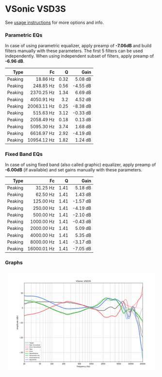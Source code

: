 # VSonic VSD3S
See [usage instructions](https://github.com/jaakkopasanen/AutoEq#usage) for more options and info.

### Parametric EQs
In case of using parametric equalizer, apply preamp of **-7.06dB** and build filters manually
with these parameters. The first 5 filters can be used independently.
When using independent subset of filters, apply preamp of **-6.96 dB**.

| Type    | Fc          |    Q | Gain     |
|--------:|------------:|-----:|---------:|
| Peaking | 18.86 Hz    | 0.32 | 5.08 dB  |
| Peaking | 248.85 Hz   | 0.56 | -4.55 dB |
| Peaking | 2370.25 Hz  | 1.34 | 6.69 dB  |
| Peaking | 4050.91 Hz  | 3.2  | 4.52 dB  |
| Peaking | 20063.11 Hz | 0.25 | -8.38 dB |
| Peaking | 515.63 Hz   | 3.12 | -0.33 dB |
| Peaking | 2058.49 Hz  | 0.18 | 0.13 dB  |
| Peaking | 5095.30 Hz  | 3.74 | 1.68 dB  |
| Peaking | 6616.97 Hz  | 2.92 | -4.19 dB |
| Peaking | 10954.12 Hz | 1.82 | 1.24 dB  |

### Fixed Band EQs
In case of using fixed band (also called graphic) equalizer, apply preamp of **-6.00dB**
(if available) and set gains manually with these parameters.

| Type    | Fc          |    Q | Gain     |
|--------:|------------:|-----:|---------:|
| Peaking | 31.25 Hz    | 1.41 | 5.18 dB  |
| Peaking | 62.50 Hz    | 1.41 | 1.43 dB  |
| Peaking | 125.00 Hz   | 1.41 | -1.57 dB |
| Peaking | 250.00 Hz   | 1.41 | -4.19 dB |
| Peaking | 500.00 Hz   | 1.41 | -2.10 dB |
| Peaking | 1000.00 Hz  | 1.41 | -0.43 dB |
| Peaking | 2000.00 Hz  | 1.41 | 5.09 dB  |
| Peaking | 4000.00 Hz  | 1.41 | 5.35 dB  |
| Peaking | 8000.00 Hz  | 1.41 | -3.17 dB |
| Peaking | 16000.01 Hz | 1.41 | -7.05 dB |

### Graphs
![](./VSonic%20VSD3S.png)